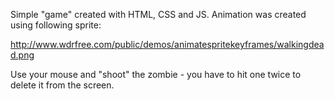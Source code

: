 Simple "game" created with HTML, CSS and JS. Animation was created using following sprite:

http://www.wdrfree.com/public/demos/animatespritekeyframes/walkingdead.png

Use your mouse and "shoot" the zombie - you have to hit one twice to delete it from the screen.
